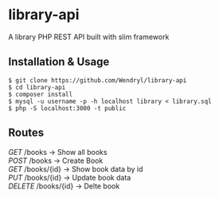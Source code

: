 # library-api
A library PHP REST API built with slim framework
## Installation & Usage
``$ git clone https://github.com/Wendryl/library-api``  
``$ cd library-api``  
``$ composer install``  
``$ mysql -u username -p -h localhost library < library.sql``  
``$ php -S localhost:3000 -t public``  

## Routes
*GET* /books -> Show all books  
*POST* /books -> Create Book   
*GET* /books/{id} -> Show book data by id  
*PUT* /books/{id} -> Update book data   
*DELETE* /books/{id} -> Delte book  
